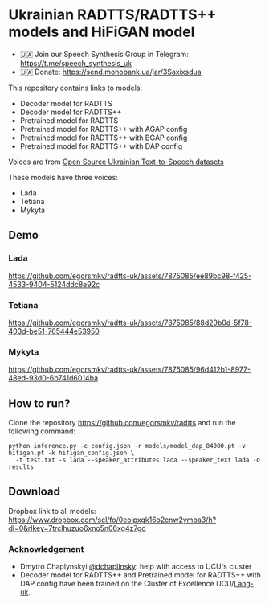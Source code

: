 # Ukrainian RADTTS/RADTTS++ models and HiFiGAN model

- 🇺🇦 Join our Speech Synthesis Group in Telegram: https://t.me/speech_synthesis_uk
- 🇺🇦 Donate: https://send.monobank.ua/jar/3Saxixsdua

This repository contains links to models:

- Decoder model for RADTTS
- Decoder model for RADTTS++
- Pretrained model for RADTTS
- Pretrained model for RADTTS++ with AGAP config
- Pretrained model for RADTTS++ with BGAP config 
- Pretrained model for RADTTS++ with DAP config

Voices are from [Open Source Ukrainian Text-to-Speech datasets](https://github.com/egorsmkv/ukrainian-tts-datasets)

These models have three voices:

- Lada
- Tetiana
- Mykyta

## Demo

### Lada

https://github.com/egorsmkv/radtts-uk/assets/7875085/ee89bc98-f425-4533-9404-5124ddc8e92c

### Tetiana

https://github.com/egorsmkv/radtts-uk/assets/7875085/88d29b0d-5f78-403d-be51-765444e53950

### Mykyta

https://github.com/egorsmkv/radtts-uk/assets/7875085/96d412b1-8977-48ed-93d0-6b741d6014ba

## How to run?

Clone the repository https://github.com/egorsmkv/radtts and run the following command:

```
python inference.py -c config.json -r models/model_dap_84000.pt -v hifigan.pt -k hifigan_config.json \
  -t test.txt -s lada --speaker_attributes lada --speaker_text lada -o results
```

## Download

Dropbox link to all models: https://www.dropbox.com/scl/fo/0eoipxgk16o2cnw2ymba3/h?dl=0&rlkey=7trclhuzuo6xno5n06xg4z7gd

### Acknowledgement

- Dmytro Chaplynskyi [@dchaplinsky](https://github.com/dchaplinsky): help with access to UCU's cluster
- Decoder model for RADTTS++ and Pretrained model for RADTTS++ with DAP config have been trained on the Cluster of Excellence UCU/[Lang-uk](https://github.com/lang-uk).
